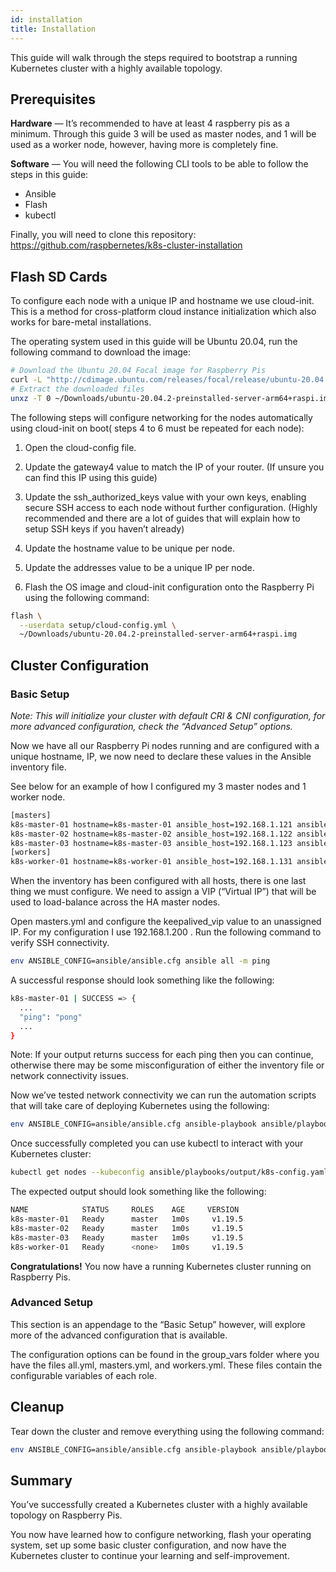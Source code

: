 ```yaml
---
id: installation
title: Installation
---
```


This guide will walk through the steps required to bootstrap a running Kubernetes cluster with a highly available topology.

## Prerequisites

**Hardware** — It’s recommended to have at least 4 raspberry pis as a minimum. Through this guide 3 will be used as master nodes, and 1 will be used as a worker node, however, having more is completely fine.

**Software** — You will need the following CLI tools to be able to follow the steps in this guide:

- Ansible
- Flash
- kubectl

Finally, you will need to clone this repository: https://github.com/raspbernetes/k8s-cluster-installation

## Flash SD Cards

To configure each node with a unique IP and hostname we use cloud-init. This is a method for cross-platform cloud instance initialization which also works for bare-metal installations.

The operating system used in this guide will be Ubuntu 20.04, run the following command to download the image:

```bash
# Download the Ubuntu 20.04 Focal image for Raspberry Pis
curl -L "http://cdimage.ubuntu.com/releases/focal/release/ubuntu-20.04.2-preinstalled-server-arm64+raspi.img.xz" -o ~/Downloads/ubuntu-20.04.2-preinstalled-server-arm64+raspi.img.xz
# Extract the downloaded files
unxz -T 0 ~/Downloads/ubuntu-20.04.2-preinstalled-server-arm64+raspi.img.xz
```

The following steps will configure networking for the nodes automatically using cloud-init on boot( steps 4 to 6 must be repeated for each node):

1. Open the cloud-config file.

2. Update the gateway4 value to match the IP of your router. (If unsure you can find this IP using this guide)

3. Update the ssh_authorized_keys value with your own keys, enabling secure SSH access to each node without further configuration. (Highly recommended and there are a lot of guides that will explain how to setup SSH keys if you haven’t already)

4. Update the hostname value to be unique per node.

5. Update the addresses value to be a unique IP per node.

6. Flash the OS image and cloud-init configuration onto the Raspberry Pi using the following command:

```bash
flash \
  --userdata setup/cloud-config.yml \
  ~/Downloads/ubuntu-20.04.2-preinstalled-server-arm64+raspi.img
```

## Cluster Configuration

### Basic Setup

*Note: This will initialize your cluster with default CRI & CNI configuration, for more advanced configuration, check the “Advanced Setup” options.*

Now we have all our Raspberry Pi nodes running and are configured with a unique hostname, IP, we now need to declare these values in the Ansible inventory file.

See below for an example of how I configured my 3 master nodes and 1 worker node.

```bash
[masters]
k8s-master-01 hostname=k8s-master-01 ansible_host=192.168.1.121 ansible_user=pi
k8s-master-02 hostname=k8s-master-02 ansible_host=192.168.1.122 ansible_user=pi
k8s-master-03 hostname=k8s-master-03 ansible_host=192.168.1.123 ansible_user=pi
[workers]
k8s-worker-01 hostname=k8s-worker-01 ansible_host=192.168.1.131 ansible_user=pi
```

When the inventory has been configured with all hosts, there is one last thing we must configure. We need to assign a VIP (“Virtual IP”) that will be used to load-balance across the HA master nodes.

Open masters.yml and configure the keepalived_vip value to an unassigned IP. For my configuration I use 192.168.1.200 .
Run the following command to verify SSH connectivity.

```bash
env ANSIBLE_CONFIG=ansible/ansible.cfg ansible all -m ping
```

A successful response should look something like the following:

```bash
k8s-master-01 | SUCCESS => {
  ...
  "ping": "pong"
  ...
}
```

Note: If your output returns success for each ping then you can continue, otherwise there may be some misconfiguration of either the inventory file or network connectivity issues.

Now we’ve tested network connectivity we can run the automation scripts that will take care of deploying Kubernetes using the following:

```bash
env ANSIBLE_CONFIG=ansible/ansible.cfg ansible-playbook ansible/playbooks/all.yml
```

Once successfully completed you can use kubectl to interact with your Kubernetes cluster:

```bash
kubectl get nodes --kubeconfig ansible/playbooks/output/k8s-config.yaml
```

The expected output should look something like the following:

```bash
NAME            STATUS     ROLES    AGE     VERSION
k8s-master-01   Ready      master   1m0s     v1.19.5
k8s-master-02   Ready      master   1m0s     v1.19.5
k8s-master-03   Ready      master   1m0s     v1.19.5
k8s-worker-01   Ready      <none>   1m0s     v1.19.5
```

**Congratulations!** You now have a running Kubernetes cluster running on Raspberry Pis.

### Advanced Setup

This section is an appendage to the “Basic Setup” however, will explore more of the advanced configuration that is available.

The configuration options can be found in the group_vars folder where you have the files all.yml, masters.yml, and workers.yml. These files contain the configurable variables of each role.

## Cleanup

Tear down the cluster and remove everything using the following command:

```bash
env ANSIBLE_CONFIG=ansible/ansible.cfg ansible-playbook ansible/playbooks/nuke.yml
```

## Summary

You’ve successfully created a Kubernetes cluster with a highly available topology on Raspberry Pis.

You now have learned how to configure networking, flash your operating system, set up some basic cluster configuration, and now have the Kubernetes cluster to continue your learning and self-improvement.
